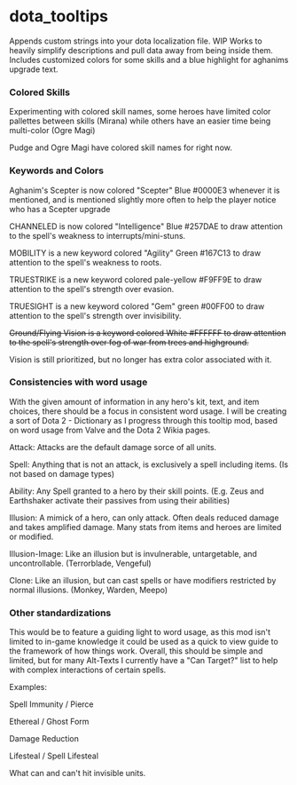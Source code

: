# dota_tooltips
Appends custom strings into your dota localization file. 
WIP
Works to heavily simplify descriptions and pull data away from being inside them.
Includes customized colors for some skills and a blue highlight for aghanims upgrade text.

<h3>Colored Skills</h3>

Experimenting with colored skill names, some heroes have limited color pallettes between skills (Mirana) while others have an easier time being multi-color (Ogre Magi)

Pudge and Ogre Magi have colored skill names for right now.

<h3>Keywords and Colors</h3>

Aghanim's Scepter is now colored "Scepter" Blue #0000E3 whenever it is mentioned, and is mentioned slightly more often to help the player notice who has a Scepter upgrade

CHANNELED is now colored "Intelligence" Blue #257DAE to draw attention to the spell's weakness to interrupts/mini-stuns.

MOBILITY is a new keyword colored "Agility" Green #167C13 to draw attention to the spell's weakness to roots.

TRUESTRIKE is a new keyword colored pale-yellow #F9FF9E to draw attention to the spell's strength over evasion.

TRUESIGHT is a new keyword colored "Gem" green #00FF00 to draw attention to the spell's strength over invisibility.

<s>Ground/Flying Vision is a keyword colored White #FFFFFF to draw attention to the spell's strength over fog of war from trees and highground.</s>

Vision is still prioritized, but no longer has extra color associated with it.


<h3>Consistencies with word usage</h3>

With the given amount of information in any hero's kit, text, and item choices, there should be a focus in consistent word usage. 
I will be creating a sort of Dota 2 - Dictionary as I progress through this tooltip mod, based on word usage from Valve and the Dota 2 Wikia pages.

Attack: Attacks are the default damage sorce of all units.

Spell: Anything that is not an attack, is exclusively a spell including items. (Is not based on damage types)

Ability: Any Spell granted to a hero by their skill points. (E.g. Zeus and Earthshaker activate their passives from using their abilities)

Illusion: A mimick of a hero, can only attack. Often deals reduced damage and takes amplified damage. Many stats from items and heroes are limited or modified.

Illusion-Image: Like an illusion but is invulnerable, untargetable, and uncontrollable. (Terrorblade, Vengeful)

Clone: Like an illusion, but can cast spells or have modifiers restricted by normal illusions. (Monkey, Warden, Meepo)

<h3>Other standardizations</h3>

This would be to feature a guiding light to word usage, as this mod isn't limited to in-game knowledge it could be used as a quick to view guide to the framework of how things work. Overall, this should be simple and limited, but for many Alt-Texts I currently have a "Can Target?" list to help with complex interactions of certain spells.

Examples:

Spell Immunity / Pierce

Ethereal / Ghost Form

Damage Reduction

Lifesteal / Spell Lifesteal

What can and can't hit invisible units.
